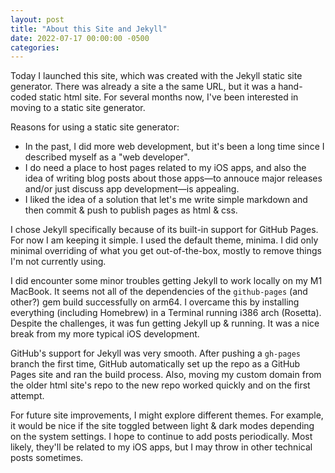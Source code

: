 ```yaml
---
layout: post
title: "About this Site and Jekyll"
date: 2022-07-17 00:00:00 -0500
categories:
---
```


Today I launched this site, which was created with the Jekyll static site generator. There was already a site a the same URL, but it was a hand-coded static html site. For several months now, I've been interested in moving to a static site generator.

Reasons for using a static site generator:
- In the past, I did more web development, but it's been a long time since I described myself as a "web developer".
- I do need a place to host pages related to my iOS apps, and also the idea of writing blog posts about those apps—to annouce major releases and/or just discuss app development—is appealing.
- I liked the idea of a solution that let's me write simple markdown and then commit & push to publish pages as html & css.

I chose Jekyll specifically because of its built-in support for GitHub Pages. For now I am keeping it simple. I used the default theme, minima. I did only minimal overriding of what you get out-of-the-box, mostly to remove things I'm not currently using.

I did encounter some minor troubles getting Jekyll to work locally on my M1 MacBook. It seems not all of the dependencies of the `github-pages` (and other?) gem build successfully on arm64. I overcame this by installing everything (including Homebrew) in a Terminal running i386 arch (Rosetta). Despite the challenges, it was fun getting Jekyll up & running. It was a nice break from my more typical iOS development.

GitHub's support for Jekyll was very smooth. After pushing a `gh-pages` branch the first time, GitHub automatically set up the repo as a GitHub Pages site and ran the build process. Also, moving my custom domain from the older html site's repo to the new repo worked quickly and on the first attempt. 

For future site improvements, I might explore different themes. For example, it would be nice if the site toggled between light & dark modes depending on the system settings. I hope to continue to add posts periodically. Most likely, they'll be related to my iOS apps, but I may throw in other technical posts sometimes.
